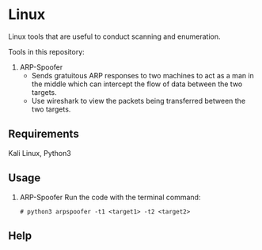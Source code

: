 # Linux
Linux tools that are useful to conduct scanning and enumeration.

Tools in this repository:

1. ARP-Spoofer
    - Sends gratuitous ARP responses to two machines to act as a man in the middle which can intercept the flow of data between the two targets.
    - Use wireshark to view the packets being transferred between the two targets.
    
## Requirements
Kali Linux,
Python3

## Usage

1. ARP-Spoofer
    Run the code with the terminal command:
    ```
    # python3 arpspoofer -t1 <target1> -t2 <target2>

## Help
